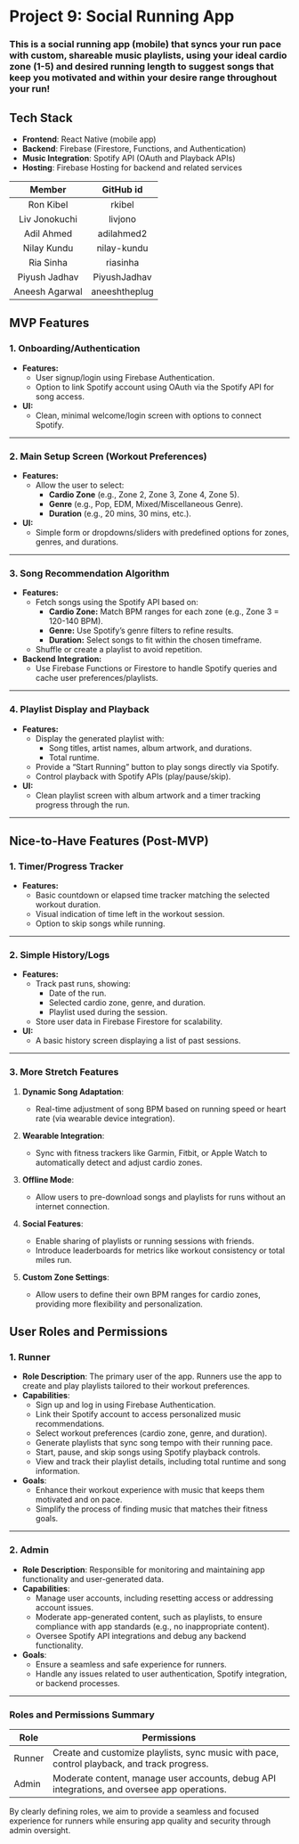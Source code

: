 # Project 9: Social Running App

### This is a social running app (mobile) that syncs your run pace with custom, shareable music playlists, using your ideal cardio zone (1-5) and desired running length to suggest songs that keep you motivated and within your desire range throughout your run!

## Tech Stack
- **Frontend**: React Native (mobile app)
- **Backend**: Firebase (Firestore, Functions, and Authentication)
- **Music Integration**: Spotify API (OAuth and Playback APIs)
- **Hosting**: Firebase Hosting for backend and related services

| Member        | GitHub id    |
| :-----------: | :----------: |
| Ron Kibel | rkibel |
| Liv Jonokuchi | livjono |
| Adil Ahmed | adilahmed2 |
| Nilay Kundu | nilay-kundu |
| Ria Sinha | riasinha |
| Piyush Jadhav | PiyushJadhav |
| Aneesh Agarwal | aneeshtheplug|

## MVP Features

### **1. Onboarding/Authentication**
- **Features:**
  - User signup/login using Firebase Authentication.
  - Option to link Spotify account using OAuth via the Spotify API for song access.
- **UI:**
  - Clean, minimal welcome/login screen with options to connect Spotify.

---

### **2. Main Setup Screen (Workout Preferences)**
- **Features:**
  - Allow the user to select:
    - **Cardio Zone** (e.g., Zone 2, Zone 3, Zone 4, Zone 5).
    - **Genre** (e.g., Pop, EDM, Mixed/Miscellaneous Genre).
    - **Duration** (e.g., 20 mins, 30 mins, etc.).
- **UI:**
  - Simple form or dropdowns/sliders with predefined options for zones, genres, and durations.

---

### **3. Song Recommendation Algorithm**
- **Features:**
  - Fetch songs using the Spotify API based on:
    - **Cardio Zone:** Match BPM ranges for each zone (e.g., Zone 3 = 120-140 BPM).
    - **Genre:** Use Spotify’s genre filters to refine results.
    - **Duration:** Select songs to fit within the chosen timeframe.
  - Shuffle or create a playlist to avoid repetition.
- **Backend Integration:**
  - Use Firebase Functions or Firestore to handle Spotify queries and cache user preferences/playlists.

---

### **4. Playlist Display and Playback**
- **Features:**
  - Display the generated playlist with:
    - Song titles, artist names, album artwork, and durations.
    - Total runtime.
  - Provide a “Start Running” button to play songs directly via Spotify.
  - Control playback with Spotify APIs (play/pause/skip).
- **UI:**
  - Clean playlist screen with album artwork and a timer tracking progress through the run.

---
## Nice-to-Have Features (Post-MVP)

### **1. Timer/Progress Tracker**
- **Features:**
  - Basic countdown or elapsed time tracker matching the selected workout duration.
  - Visual indication of time left in the workout session.
  - Option to skip songs while running.

---

### **2. Simple History/Logs**
- **Features:**
  - Track past runs, showing:
    - Date of the run.
    - Selected cardio zone, genre, and duration.
    - Playlist used during the session.
  - Store user data in Firebase Firestore for scalability.
- **UI:**
  - A basic history screen displaying a list of past sessions.

---

### **3. More Stretch Features**
1. **Dynamic Song Adaptation**:
   - Real-time adjustment of song BPM based on running speed or heart rate (via wearable device integration).
   
2. **Wearable Integration**:
   - Sync with fitness trackers like Garmin, Fitbit, or Apple Watch to automatically detect and adjust cardio zones.

3. **Offline Mode**:
   - Allow users to pre-download songs and playlists for runs without an internet connection.

4. **Social Features**:
   - Enable sharing of playlists or running sessions with friends.
   - Introduce leaderboards for metrics like workout consistency or total miles run.

5. **Custom Zone Settings**:
   - Allow users to define their own BPM ranges for cardio zones, providing more flexibility and personalization.


## User Roles and Permissions

### 1. **Runner**
- **Role Description**: The primary user of the app. Runners use the app to create and play playlists tailored to their workout preferences.
- **Capabilities**:
  - Sign up and log in using Firebase Authentication.
  - Link their Spotify account to access personalized music recommendations.
  - Select workout preferences (cardio zone, genre, and duration).
  - Generate playlists that sync song tempo with their running pace.
  - Start, pause, and skip songs using Spotify playback controls.
  - View and track their playlist details, including total runtime and song information.
- **Goals**:
  - Enhance their workout experience with music that keeps them motivated and on pace.
  - Simplify the process of finding music that matches their fitness goals.

---

### 2. **Admin**
- **Role Description**: Responsible for monitoring and maintaining app functionality and user-generated data.
- **Capabilities**:
  - Manage user accounts, including resetting access or addressing account issues.
  - Moderate app-generated content, such as playlists, to ensure compliance with app standards (e.g., no inappropriate content).
  - Oversee Spotify API integrations and debug any backend functionality.
- **Goals**:
  - Ensure a seamless and safe experience for runners.
  - Handle any issues related to user authentication, Spotify integration, or backend processes.

---

### Roles and Permissions Summary

| Role    | Permissions                                                                                 |
|---------|---------------------------------------------------------------------------------------------|
| Runner  | Create and customize playlists, sync music with pace, control playback, and track progress. |
| Admin   | Moderate content, manage user accounts, debug API integrations, and oversee app operations. |

By clearly defining roles, we aim to provide a seamless and focused experience for runners while ensuring app quality and security through admin oversight.
